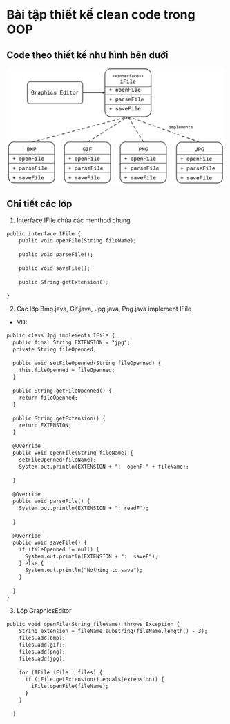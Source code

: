 # Bài tập thiết kế clean code trong OOP
## Code theo thiết kế như hình bên dưới

![](interface.jpg)

## Chi tiết các lớp
1. Interface IFile chứa các menthod chung
```
public interface IFile {
    public void openFile(String fileName);

    public void parseFile();

    public void saveFile();

    public String getExtension();

}
```

2. Các lớp Bmp.java, Gif.java, Jpg.java, Png.java implement IFile
- VD: 
```
public class Jpg implements IFile {
  public final String EXTENSION = "jpg";
  private String fileOpenned;

  public void setFileOpenned(String fileOpenned) {
    this.fileOpenned = fileOpenned;
  }

  public String getFileOpenned() {
    return fileOpenned;
  }

  public String getExtension() {
    return EXTENSION;
  }

  @Override
  public void openFile(String fileName) {
    setFileOpenned(fileName);
    System.out.println(EXTENSION + ":  openF " + fileName);

  }

  @Override
  public void parseFile() {
    System.out.println(EXTENSION + ": readF");

  }

  @Override
  public void saveFile() {
    if (fileOpenned != null) {
      System.out.println(EXTENSION + ":  saveF");
    } else {
      System.out.println("Nothing to save");
    }

  }
}
```

3. Lớp GraphicsEditor 
```
public void openFile(String fileName) throws Exception {
    String extension = fileName.substring(fileName.length() - 3);
    files.add(bmp);
    files.add(gif);
    files.add(png);
    files.add(jpg);

    for (IFile iFile : files) {
      if (iFile.getExtension().equals(extension)) {
        iFile.openFile(fileName);
      }
    }

  }
```






